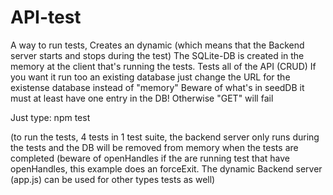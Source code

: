 # API-test
A way to run tests, 
Creates an dynamic (which means that the Backend server starts and stops during the test) The SQLite-DB is created in the memory at the client that's running the tests.
Tests all of the API (CRUD) If you want it run too an existing database just change the URL for the existense database instead of "memory" 
Beware of what's in seedDB it must at least have one entry in the DB! Otherwise "GET" will fail

Just type: 
npm test 

(to run the tests, 4 tests in 1 test suite, the backend server only runs during the tests and the DB will be removed from memory when the tests are completed (beware of openHandles if the are running test that have openHandles, this example does an forceExit. The dynamic Backend server (app.js) can be used for other types tests as well)
